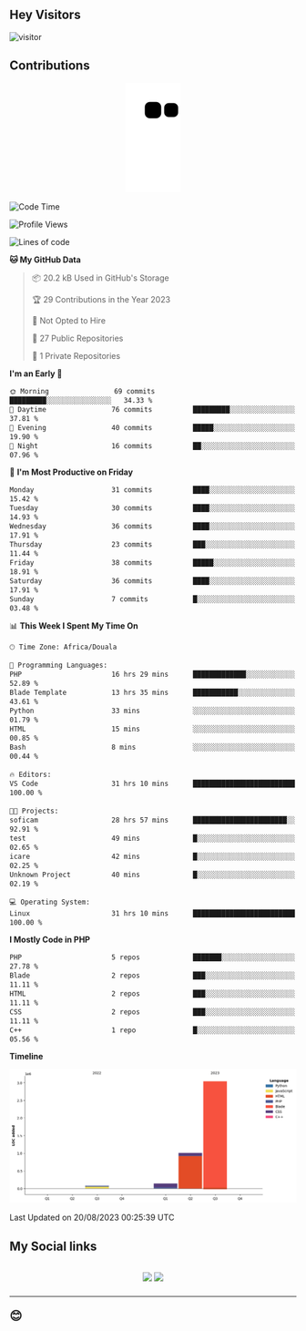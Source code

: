 ## Hey Visitors
![visitor](https://profile-counter.glitch.me/Fotsingboris/count.svg)

## Contributions
<p align="center">
  <img src="https://raw.githubusercontent.com/Fotsingboris/Fotsingboris/output/github-contribution-grid-snake.svg" />
</p>

<!--START_SECTION:waka-->
![Code Time](http://img.shields.io/badge/Code%20Time-565%20hrs%2018%20mins-blue)

![Profile Views](http://img.shields.io/badge/Profile%20Views-1-blue)

![Lines of code](https://img.shields.io/badge/From%20Hello%20World%20I%27ve%20Written-4.3%20million%20lines%20of%20code-blue)

**🐱 My GitHub Data** 

> 📦 20.2 kB Used in GitHub's Storage 
 > 
> 🏆 29 Contributions in the Year 2023
 > 
> 🚫 Not Opted to Hire
 > 
> 📜 27 Public Repositories 
 > 
> 🔑 1 Private Repositories 
 > 
**I'm an Early 🐤** 

```text
🌞 Morning                69 commits          █████████░░░░░░░░░░░░░░░░   34.33 % 
🌆 Daytime                76 commits          █████████░░░░░░░░░░░░░░░░   37.81 % 
🌃 Evening                40 commits          █████░░░░░░░░░░░░░░░░░░░░   19.90 % 
🌙 Night                  16 commits          ██░░░░░░░░░░░░░░░░░░░░░░░   07.96 % 
```
📅 **I'm Most Productive on Friday** 

```text
Monday                   31 commits          ████░░░░░░░░░░░░░░░░░░░░░   15.42 % 
Tuesday                  30 commits          ████░░░░░░░░░░░░░░░░░░░░░   14.93 % 
Wednesday                36 commits          ████░░░░░░░░░░░░░░░░░░░░░   17.91 % 
Thursday                 23 commits          ███░░░░░░░░░░░░░░░░░░░░░░   11.44 % 
Friday                   38 commits          █████░░░░░░░░░░░░░░░░░░░░   18.91 % 
Saturday                 36 commits          ████░░░░░░░░░░░░░░░░░░░░░   17.91 % 
Sunday                   7 commits           █░░░░░░░░░░░░░░░░░░░░░░░░   03.48 % 
```


📊 **This Week I Spent My Time On** 

```text
🕑︎ Time Zone: Africa/Douala

💬 Programming Languages: 
PHP                      16 hrs 29 mins      █████████████░░░░░░░░░░░░   52.89 % 
Blade Template           13 hrs 35 mins      ███████████░░░░░░░░░░░░░░   43.61 % 
Python                   33 mins             ░░░░░░░░░░░░░░░░░░░░░░░░░   01.79 % 
HTML                     15 mins             ░░░░░░░░░░░░░░░░░░░░░░░░░   00.85 % 
Bash                     8 mins              ░░░░░░░░░░░░░░░░░░░░░░░░░   00.44 % 

🔥 Editors: 
VS Code                  31 hrs 10 mins      █████████████████████████   100.00 % 

🐱‍💻 Projects: 
soficam                  28 hrs 57 mins      ███████████████████████░░   92.91 % 
test                     49 mins             █░░░░░░░░░░░░░░░░░░░░░░░░   02.65 % 
icare                    42 mins             █░░░░░░░░░░░░░░░░░░░░░░░░   02.25 % 
Unknown Project          40 mins             █░░░░░░░░░░░░░░░░░░░░░░░░   02.19 % 

💻 Operating System: 
Linux                    31 hrs 10 mins      █████████████████████████   100.00 % 
```

**I Mostly Code in PHP** 

```text
PHP                      5 repos             ███████░░░░░░░░░░░░░░░░░░   27.78 % 
Blade                    2 repos             ███░░░░░░░░░░░░░░░░░░░░░░   11.11 % 
HTML                     2 repos             ███░░░░░░░░░░░░░░░░░░░░░░   11.11 % 
CSS                      2 repos             ███░░░░░░░░░░░░░░░░░░░░░░   11.11 % 
C++                      1 repo              █░░░░░░░░░░░░░░░░░░░░░░░░   05.56 % 
```



**Timeline**

![Lines of Code chart](https://raw.githubusercontent.com/Fotsingboris/Fotsingboris/main/assets/bar_graph.png)


 Last Updated on 20/08/2023 00:25:39 UTC
<!--END_SECTION:waka-->

<h2>My Social links <h2>
<p align="center">
   <a href="https://linkedin.com/in/Fotsingboris-Mathieu"><img src="https://img.shields.io/badge/linkedin-%230077B5.svg?style=for-the-badge&logo=linkedin&logoColor=white"></a>
   <a href="https://instagram.com/Fotsingboris"><img src="https://img.shields.io/badge/instagram-%23E4405F.svg?style=for-the-badge&logo=Instagram&logoColor=white"></a>
  </p>
<hr>
😊
